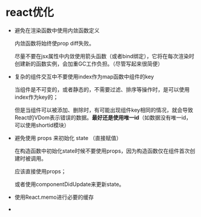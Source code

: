 # react优化
- 避免在渲染函数中使用内敛函数定义

    内敛函数将始终使prop diff失败。

    尽量不要在jsx属性中内敛使用箭头函数（或者bind绑定），它将在每次渲染时创建新的函数实例，会加重GC工作负担。（尽管写起来很简便）

- 复杂的组件交互中不要使用index作为map函数中组件的key

    当组件是不可变的，或者静态的，不需要过滤、排序等操作时，是可以使用index作为key的；

    但是当组件可以被添加、删除时，有可能出现组件key相同的情况，就会导致React的VDom表示错误的数据。**最好还是使用唯一id**（如数据没有唯一id，可以使用shortid模块）

- 避免使用 props 来初始化 state （直接赋值）

    在构造函数中初始化state时候不要使用props，因为构造函数仅在组件首次创建时被调用。

    应该直接使用props；
    
    或者使用componentDidUpdate来更新state。

- 使用React.memo进行必要的缓存
- 

